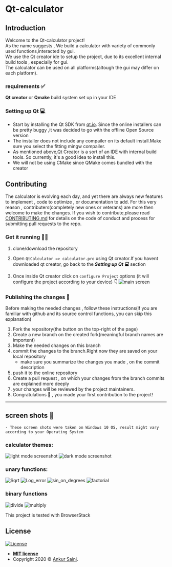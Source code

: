 # Qt-calculator
## Introduction
Welcome to the Qt-calculator project!</br>
As the name suggests , We build a calculator with variety of commonly used functions,interacted by gui.</br>
We use the Qt creator ide to setup the project, due to its excellent internal build tools , especially for gui. </br>
The calculator can be used on all platforms(altough the gui may differ on each platform).</br>



### requirements ✅
**Qt creator** or **Qmake** build system set up in your IDE

### Setting up Qt 💻
* Start by installing the Qt SDK from [qt.io](https://www.qt.io/download). Since the online installers can be pretty buggy ,it was decided to go with the offline Open Source version
* The installer does not include any compailer on its default install.Make sure you select the fitting mingw compailer.
* As mentioned above,Qt Creator is a sort of an IDE with internal build tools. So currently, it's a good idea to install this.
* We will not be using CMake since QMake comes bundled with the creator

## Contributing
The calculator is evolving each day, and yet there are always new features to implement , code to optimize , or documentation to add.
For this very reason , contributers(completely new ones or veterans) are more then welcome to make the changes.
If you wish to contribute,please read [CONTRIBUTING.md](https://github.com/Arsenic-ATG/Qt-calculator/blob/master/CONTRIBUTING.md) for details on the code of conduct and process for submitting pull requests to the repo.

### Get it running 🏃‍♂️
1. clone/download the repository

1. Open ```QtCalculator => calculator.pro``` using Qt creator.If you havent downloaded qt creator, go back to the ***Setting up Qt 💻*** section

1. Once inside Qt creator click on ```configure Project``` options (it will configure the project according to your device) 👇
![main screen](https://github.com/Arsenic-ATG/Qt-calculator/blob/master/screenshots/instructions.png)

### Publishing the changes 🔧
Before making the needed changes , follow these instructions(if you are familiar with github and its source control functions, you can skip this explanation)
1. Fork the repository(the button on the top-right of the page)
1. Create a new branch on the created fork(meaningful branch names are importent)
1. Make the needed changes on this branch
1. commit the changes to the branch.Right now they are saved on your local repository
    - make sure you summarize the changes you made , on the commit description
1. push it to the online repository
1. Create a pull request , on which your changes from the branch commits are explained more deeply
1. your changes will be reviewed by the project maintainers.
1. Congratulations 🎉 , you made your first contribution to the project!



---
## screen shots 📸
```
- These screen shots were taken on Windows 10 OS, result might vary according to your Operating System
```
### calculator themes:
![light mode screenshot](https://user-images.githubusercontent.com/94454456/228864882-e7d9558a-facc-4e7d-a48a-4c5c1f2912af.png)
![dark mode screenshot](https://user-images.githubusercontent.com/94454456/228865275-a596d267-f213-4a11-8d17-0c17a3bfcc73.png)

### unary functions:

![Sqrt](https://user-images.githubusercontent.com/94454456/228865918-667add86-f5f8-4e82-bbab-e930266c6032.png)
![Log_error](https://user-images.githubusercontent.com/94454456/228866137-8bead345-6ff9-491d-8706-15aafa1149fe.png)
![sin_on_degrees](https://user-images.githubusercontent.com/94454456/228866445-40649182-6ea9-460a-9f0b-30cc1d013c47.png)
![factorial](https://user-images.githubusercontent.com/94454456/228867444-c633ceb5-5930-4178-b28e-2736eea29657.png)


### binary functions
![divide](https://user-images.githubusercontent.com/94454456/228867052-22f27aed-c21a-479c-b4ed-8f7e7d3dcd9a.png)
![multiply](https://user-images.githubusercontent.com/94454456/228867254-3ff3cbe9-e2a3-4119-b0e8-72853d9da059.png)

This project is tested with BrowserStack

## License

[![License](http://img.shields.io/:license-mit-blue.svg?style=flat-square)](http://badges.mit-license.org)

- **[MIT license](http://opensource.org/licenses/mit-license.php)**
- Copyright 2020 © <a href="https://github.com/Arsenic-ATG" target="_blank">Ankur Saini</a>.
